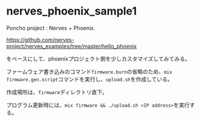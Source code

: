 # nerves_phoenix_sample1
Poncho project : Nerves + Phoenix. 

https://github.com/nerves-project/nerves_examples/tree/master/hello_phoenix

をベースにして、phoenixプロジェクト側を少しカスタマイズしてみてみる。

ファームウェア書き込みのコマンド`firmware.burn`の省略のため、`mix firmware.gen.script`コマンドを実行し、`upload.sh`を作成している。

作成場所は、`firmware`ディレクトリ直下。

プログラム更新時には、`mix firmware && ./upload.sh <IP address>`を実行する。

